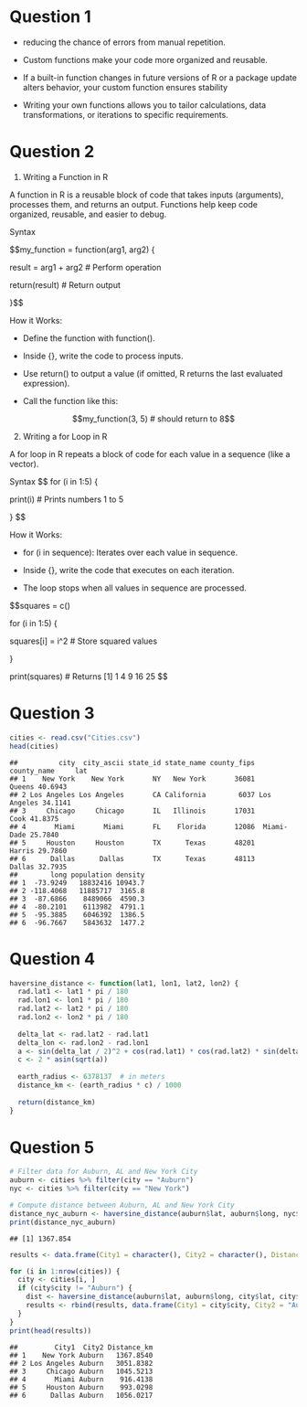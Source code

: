 # Question 1

- reducing the chance of errors from manual repetition.

- Custom functions make your code more organized and reusable.

- If a built-in function changes in future versions of R or a package
  update alters behavior, your custom function ensures stability

- Writing your own functions allows you to tailor calculations, data
  transformations, or iterations to specific requirements.

# Question 2

1)  Writing a Function in R

A function in R is a reusable block of code that takes inputs
(arguments), processes them, and returns an output. Functions help keep
code organized, reusable, and easier to debug.

Syntax

\$\$my_function = function(arg1, arg2) {

result = arg1 + arg2 \# Perform operation

return(result) \# Return output

}\$\$

How it Works:

- Define the function with function().

- Inside {}, write the code to process inputs.

- Use return() to output a value (if omitted, R returns the last
  evaluated expression).

- Call the function like this:

$$my_function(3, 5) # should return to 8$$

2)  Writing a for Loop in R

A for loop in R repeats a block of code for each value in a sequence
(like a vector).

Syntax \$\$ for (i in 1:5) {

print(i) \# Prints numbers 1 to 5

} \$\$

How it Works:

- for (i in sequence): Iterates over each value in sequence.

- Inside {}, write the code that executes on each iteration.

- The loop stops when all values in sequence are processed.

\$\$squares = c()

for (i in 1:5) {

squares\[i\] = i^2 \# Store squared values

}

print(squares) \# Returns \[1\] 1 4 9 16 25 \$\$

# Question 3

``` r
cities <- read.csv("Cities.csv")
head(cities)
```

    ##          city  city_ascii state_id state_name county_fips county_name     lat
    ## 1    New York    New York       NY   New York       36081      Queens 40.6943
    ## 2 Los Angeles Los Angeles       CA California        6037 Los Angeles 34.1141
    ## 3     Chicago     Chicago       IL   Illinois       17031        Cook 41.8375
    ## 4       Miami       Miami       FL    Florida       12086  Miami-Dade 25.7840
    ## 5     Houston     Houston       TX      Texas       48201      Harris 29.7860
    ## 6      Dallas      Dallas       TX      Texas       48113      Dallas 32.7935
    ##        long population density
    ## 1  -73.9249   18832416 10943.7
    ## 2 -118.4068   11885717  3165.8
    ## 3  -87.6866    8489066  4590.3
    ## 4  -80.2101    6113982  4791.1
    ## 5  -95.3885    6046392  1386.5
    ## 6  -96.7667    5843632  1477.2

# Question 4

``` r
haversine_distance <- function(lat1, lon1, lat2, lon2) {
  rad.lat1 <- lat1 * pi / 180
  rad.lon1 <- lon1 * pi / 180
  rad.lat2 <- lat2 * pi / 180
  rad.lon2 <- lon2 * pi / 180
  
  delta_lat <- rad.lat2 - rad.lat1
  delta_lon <- rad.lon2 - rad.lon1
  a <- sin(delta_lat / 2)^2 + cos(rad.lat1) * cos(rad.lat2) * sin(delta_lon / 2)^2
  c <- 2 * asin(sqrt(a))
  
  earth_radius <- 6378137  # in meters
  distance_km <- (earth_radius * c) / 1000
  
  return(distance_km)
}
```

# Question 5

``` r
# Filter data for Auburn, AL and New York City
auburn <- cities %>% filter(city == "Auburn")
nyc <- cities %>% filter(city == "New York")

# Compute distance between Auburn, AL and New York City
distance_nyc_auburn <- haversine_distance(auburn$lat, auburn$long, nyc$lat, nyc$long)
print(distance_nyc_auburn)
```

    ## [1] 1367.854

``` r
results <- data.frame(City1 = character(), City2 = character(), Distance_km = numeric(), stringsAsFactors = FALSE)

for (i in 1:nrow(cities)) {
  city <- cities[i, ]
  if (city$city != "Auburn") {
    dist <- haversine_distance(auburn$lat, auburn$long, city$lat, city$long)
    results <- rbind(results, data.frame(City1 = city$city, City2 = "Auburn", Distance_km = dist))
  }
}
print(head(results))
```

    ##         City1  City2 Distance_km
    ## 1    New York Auburn   1367.8540
    ## 2 Los Angeles Auburn   3051.8382
    ## 3     Chicago Auburn   1045.5213
    ## 4       Miami Auburn    916.4138
    ## 5     Houston Auburn    993.0298
    ## 6      Dallas Auburn   1056.0217
